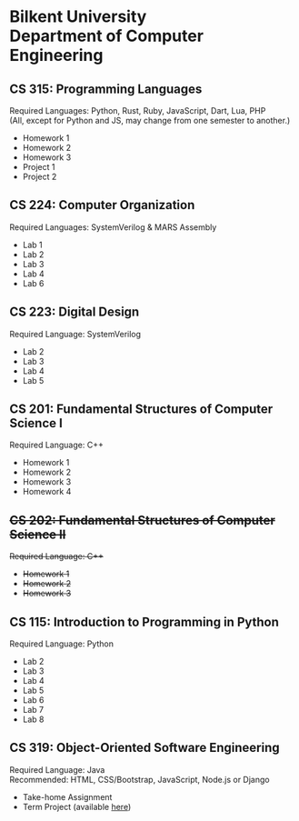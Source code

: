 # Bilkent University<br/>Department of Computer Engineering 

## CS 315: Programming Languages
Required Languages: Python, Rust, Ruby, JavaScript, Dart, Lua, PHP<br/>(All, except for Python and JS, may change from one semester to another.)

- Homework 1
- Homework 2
- Homework 3
- Project 1
- Project 2

## CS 224: Computer Organization
Required Languages: SystemVerilog & MARS Assembly

- Lab 1
- Lab 2
- Lab 3
- Lab 4
- Lab 6

## CS 223: Digital Design
Required Language: SystemVerilog

- Lab 2
- Lab 3
- Lab 4
- Lab 5

## CS 201: Fundamental Structures of Computer Science I
Required Language: C++

- Homework 1
- Homework 2
- Homework 3
- Homework 4

## ~~CS 202: Fundamental Structures of Computer Science II~~
~~Required Language: C++~~

- ~~Homework 1~~
- ~~Homework 2~~
- ~~Homework 3~~

## CS 115: Introduction to Programming in Python
Required Language: Python

- Lab 2
- Lab 3
- Lab 4
- Lab 5
- Lab 6
- Lab 7
- Lab 8

## CS 319: Object-Oriented Software Engineering
Required Language: Java<br/>
Recommended: HTML, CSS/Bootstrap, JavaScript, Node.js or Django

- Take-home Assignment
- Term Project (available [here](https://github.com/Tuna-Onguner/InternHub))
